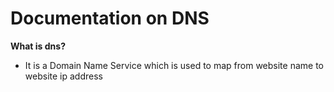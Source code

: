 # Documentation on DNS


**What is dns?**
* It is a Domain Name Service which is used to map from website name to website ip address
